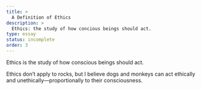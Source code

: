 ```yaml
---
title: >
  A Definition of Ethics
description: >
  Ethics: the study of how concious beings should act.
type: essay
status: incomplete
order: 3
---
```


Ethics is the study of how conscious beings should act.

Ethics don’t apply to rocks, but I believe dogs and monkeys can act ethically and unethically—proportionally to their consciousness.
